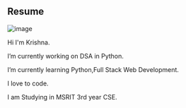 ##  Resume
![image](https://github.com/user-attachments/assets/821236df-b0a5-4c38-86d9-d30b32b37180)

Hi I'm Krishna.

I’m currently working on DSA in Python. 

I’m currently learning Python,Full Stack Web Development.

I love to code.

I am Studying in MSRIT 3rd year CSE.
